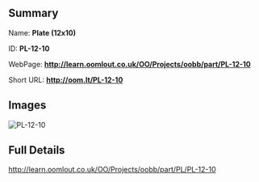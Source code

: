 

## Summary
 
Name: __Plate (12x10)__

ID: __PL-12-10__

WebPage: __http://learn.oomlout.co.uk/OO/Projects/oobb/part/PL-12-10__

Short URL: __http://oom.lt/PL-12-10__


## Images
![PL-12-10](http://oomlout.com/oomlout-OOBB/part/PL/PL-12-10/OOBB-PL-12-10_420.png)




## Full Details

 http://learn.oomlout.co.uk/OO/Projects/oobb/part/PL/PL-12-10

